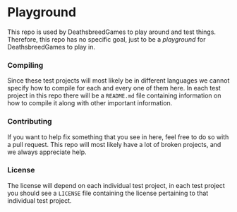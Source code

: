 Playground
==========
This repo is used by DeathsbreedGames to play around and test things. Therefore, this repo has no specific goal, just to be a _playground_ for DeathsbreedGames to play in.

### Compiling
Since these test projects will most likely be in different languages we cannot specify how to compile for each and every one of them here. In each test project in this repo there will be a `README.md` file containing information on how to compile it along with other important information.

### Contributing
If you want to help fix something that you see in here, feel free to do so with a pull request. This repo will most likely have a lot of broken projects, and we always appreciate help.

### License
The license will depend on each individual test project, in each test project you should see a `LICENSE` file containing the license pertaining to that individual test project.
